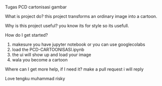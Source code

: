 Tugas PCD cartonisasi gambar

What is project do?
this project transforms an ordinary image into a cartoon.

Why is this project useful?
you know its for style so its usefull.

How do I get started?
1. makesure you have jupyter notebook or you can use googlecolabs
2. load the PCD-CARTOONISASI.ipynb
3. the ui will show up and load your image
4. wala you become a cartoon

Where can I get more help, if I need it?
make a pull request i will reply

Love tengku muhammad risky
